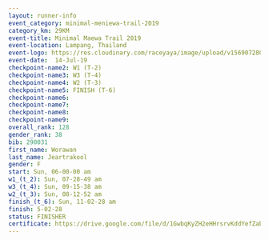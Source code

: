 ```yaml
---
layout: runner-info 
event_category: minimal-meniewa-trail-2019 
category_km: 29KM 
event-title: Minimal Maewa Trail 2019 
event-location: Lampang, Thailand 
event-logo: https://res.cloudinary.com/raceyaya/image/upload/v1569072805/logo/minimal-trail_ktnvsp.jpg 
event-date:  14-Jul-19 
checkpoint-name2: W1 (T-2) 
checkpoint-name3: W3 (T-4) 
checkpoint-name4: W2 (T-3) 
checkpoint-name5: FINISH (T-6) 
checkpoint-name6: 
checkpoint-name7: 
checkpoint-name8: 
checkpoint-name9: 
overall_rank: 128
gender_rank: 38
bib: 290031
first_name: Worawan
last_name: Jeartrakool
gender: F
start: Sun, 06-00-00 am
w1_(t_2): Sun, 07-28-49 am
w3_(t_4): Sun, 09-15-38 am
w2_(t_3): Sun, 08-12-52 am
finish_(t_6): Sun, 11-02-28 am
finish: 5-02-28
status: FINISHER
certificate: https://drive.google.com/file/d/1GwbqKyZH2eHHrsrvKddYefZab3jwA48h/view?usp=sharing
---
```


